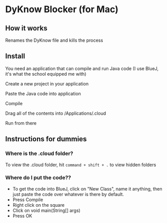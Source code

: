 # DyKnow Blocker (for Mac)
## How it works
Renames the DyKnow file and kills the process

## Install
You need an application that can compile and run Java code (I use BlueJ, it's what the school equipped me with)

Create a new project in your application

Paste the Java code into application

Compile

Drag all of the contents into /Applications/.cloud

Run from there

## Instructions for dummies
### Where is the .cloud folder?
To view the .cloud folder, hit `command + shift + .` to view hidden folders
### Where do I put the code??
- To get the code into BlueJ, click on "New Class", name it anything, then just paste the code over whatever is there by default.
- Press Compile
- Right click on the square
- Click on void main(String[] args)
- Press OK

